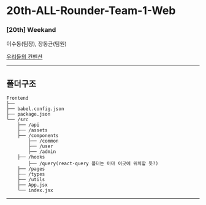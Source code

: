 # 20th-ALL-Rounder-Team-1-Web

### [20th] Weekand

이수동(팀장), 장동균(팀원)

[우리들의 컨벤션](https://github.com/YAPP-Github/20th-ALL-Rounder-Team-1-Web/wiki/%EC%BB%A8%EB%B2%A4%EC%85%98)

---

## 폴더구조

```
Frontend
├──
├── babel.config.json
├── package.json
└── /src
    ├── /api
    ├── /assets
    ├── /components
        ├── /common
        ├── /user
        ├── /admin
    ├── /hooks
        ├── /query(react-query 폴더는 아마 이곳에 위치할 듯?)
    ├── /pages
    ├── /types
    ├── /utils
    ├── App.jsx
    └── index.jsx
```

---
